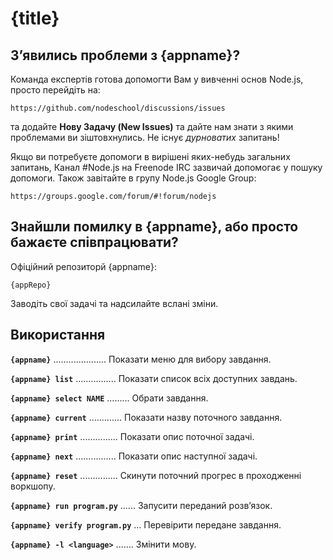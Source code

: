 # {title}

## З’явились проблеми з {appname}?

Команда експертів готова допомогти Вам у вивченні основ Node.js, просто перейдіть на:

    https://github.com/nodeschool/discussions/issues

та додайте __Нову Задачу (New Issues)__ та дайте нам знати з якими проблемами ви зіштовхнулись. Не існує _дурноватих_ запитань!

Якщо ви потребуєте допомоги в вирішені яких-небудь загальних запитань, Канал #Node.js на Freenode IRC зазвичай допомогає у пошуку допомоги. Також завітайте в групу Node.js Google Group:

    https://groups.google.com/forum/#!forum/nodejs

## Знайшли помилку в {appname}, або просто бажаєте співпрацювати?

Офіційний репозиторй {appname}:

    {appRepo}

Заводіть свої задачі та надсилайте вслані зміни.

## Використання

__`{appname}`__ ..................... Показати меню для вибору завдання.

__`{appname} list`__ ................ Показати список всіх доступних завдань.

__`{appname} select NAME`__ ......... Обрати завдання.

__`{appname} current`__ ............. Показати назву поточного завдання.

__`{appname} print`__ ............... Показати опис поточної задачі.

__`{appname} next`__ ................ Показати опис наступної задачі.

__`{appname} reset`__ ............... Скинути поточний прогрес в проходженні воркшопу.

__`{appname} run program.py`__ ...... Запусити переданий розв’язок.

__`{appname} verify program.py`__ ... Перевірити передане завдання.

__`{appname} -l <language>`__ ....... Змінити мову.
